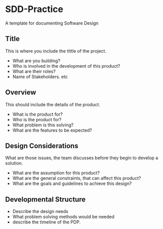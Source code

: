 # SDD-Practice
A template for documenting Software Design

## Title
This is where you include the tittle of the project. 
- What are you building?
- Who is involved in the development of this product?
- What are their roles?
- Name of Stakeholders. etc 

## Overview
This should include the details of the product.
- What is the product for?
- Who is the product for?
- What problem is this solving?
- What are the features to be expected?

## Design Considerations
What are those issues, the team discusses before they begin to develop a solution.
- What are the assumption for this product?
- What are the general constraints, that can affect this product? 
- What are the goals and guidelines to achieve this design?

## Developmental Structure
- Describe the design needs
- What problem solving methods would be needed
- describe the timeline of the PDP. 
